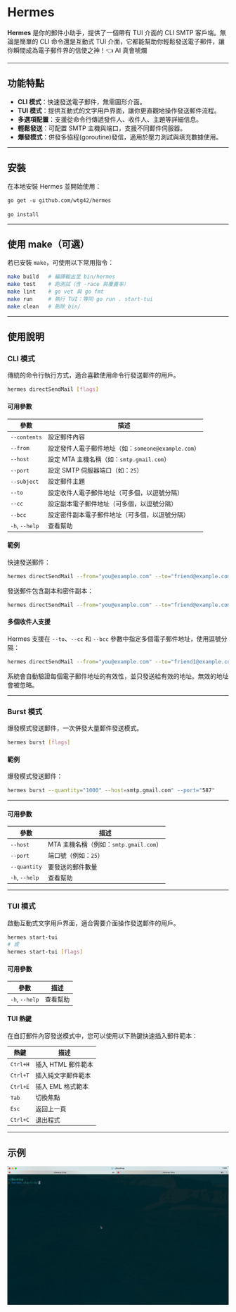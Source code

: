 
# Hermes

**Hermes** 是你的郵件小助手，提供了一個帶有 TUI 介面的 CLI SMTP 客戶端。無論是簡單的 CLI 命令還是互動式 TUI 介面，它都能幫助你輕鬆發送電子郵件，讓你瞬間成為電子郵件界的信使之神！👈 AI 真會唬爛

---

## 功能特點

- **CLI 模式**：快速發送電子郵件，無需圖形介面。
- **TUI 模式**：提供互動式的文字用戶界面，讓你更直觀地操作發送郵件流程。
- **多選項配置**：支援從命令行傳遞發件人、收件人、主題等詳細信息。
- **輕鬆發送**：可配置 SMTP 主機與端口，支援不同郵件伺服器。
- **爆發模式**：併發多協程(goroutine)發信，適用於壓力測試與填充數據使用。

---

## 安裝

在本地安裝 Hermes 並開始使用：
```shell
go get -u github.com/wtg42/hermes

go install
```

---

## 使用 make（可選）

若已安裝 `make`，可使用以下常用指令：

```bash
make build   # 編譯輸出至 bin/hermes
make test    # 跑測試（含 -race 與覆蓋率）
make lint    # go vet 與 go fmt
make run     # 執行 TUI：等同 go run . start-tui
make clean   # 刪除 bin/
```

---

## 使用說明

### CLI 模式

傳統的命令行執行方式，適合喜歡使用命令行發送郵件的用戶。

```bash
hermes directSendMail [flags]
```

#### 可用參數

| 參數             | 描述                                           |
|------------------|------------------------------------------------|
| `--contents`     | 設定郵件內容                                   |
| `--from`         | 設定發件人電子郵件地址（如：`someone@example.com`） |
| `--host`         | 設定 MTA 主機名稱（如：`smtp.gmail.com`）        |
| `--port`         | 設定 SMTP 伺服器端口（如：`25`）               |
| `--subject`      | 設定郵件主題                                   |
| `--to`           | 設定收件人電子郵件地址（可多個，以逗號分隔）       |
| `--cc`           | 設定副本電子郵件地址（可多個，以逗號分隔）         |
| `--bcc`          | 設定密件副本電子郵件地址（可多個，以逗號分隔）     |
| `-h`, `--help`   | 查看幫助                                       |

#### 範例

快速發送郵件：

```bash
hermes directSendMail --from="you@example.com" --to="friend@example.com" --subject="Hello" --contents="Hello from Hermes!" --host="smtp.gmail.com" --port="587"
```

發送郵件包含副本和密件副本：

```bash
hermes directSendMail --from="you@example.com" --to="friend@example.com" --cc="colleague@example.com" --bcc="secret@example.com" --subject="Hello" --contents="Hello from Hermes!" --host="smtp.gmail.com" --port="587"
```

#### 多個收件人支援

Hermes 支援在 `--to`、`--cc` 和 `--bcc` 參數中指定多個電子郵件地址，使用逗號分隔：

```bash
hermes directSendMail --from="you@example.com" --to="friend1@example.com,friend2@example.com" --cc="colleague1@example.com,colleague2@example.com" --subject="Hello Team" --contents="Hello everyone!" --host="smtp.gmail.com" --port="587"
```

系統會自動驗證每個電子郵件地址的有效性，並只發送給有效的地址。無效的地址會被忽略。

---

### Burst 模式

爆發模式發送郵件，一次併發大量郵件發送模式。

```bash
hermes burst [flags]
```

#### 範例

爆發模式發送郵件：

```bash
hermes burst --quantity="1000" --host=smtp.gmail.com" --port="587"
```

---

#### 可用參數

| 參數               | 描述                                         |
|--------------------|----------------------------------------------|
| `--host`           | MTA 主機名稱（例如：`smtp.gmail.com`）         |
| `--port`           | 端口號（例如：`25`）                          |
| `--quantity`       | 要發送的郵件數量                              |
| `-h`, `--help`     | 查看幫助                                     |

---

### TUI 模式

啟動互動式文字用戶界面，適合需要介面操作發送郵件的用戶。

```bash
hermes start-tui
# 或
hermes start-tui [flags]
```

#### 可用參數

| 參數             | 描述     |
|------------------|----------|
| `-h`, `--help`   | 查看幫助 |

#### TUI 熱鍵

在自訂郵件內容發送模式中，您可以使用以下熱鍵快速插入郵件範本：

| 熱鍵          | 描述                     |
|---------------|--------------------------|
| `Ctrl+H`     | 插入 HTML 郵件範本       |
| `Ctrl+T`     | 插入純文字郵件範本       |
| `Ctrl+E`     | 插入 EML 格式範本        |
| `Tab`        | 切換焦點                 |
| `Esc`        | 返回上一頁               |
| `Ctrl+C`     | 退出程式                 |

---

## 示例

![Demo](./assets/imgs/hermes.gif)
